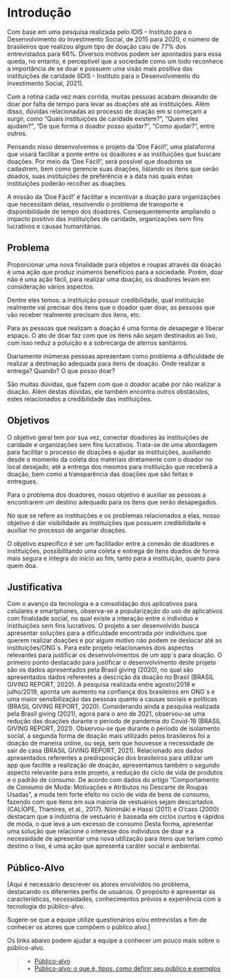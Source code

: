 # Introdução

Com base em uma pesquisa realizada pelo IDIS – Instituto para o Desenvolvimento do Investimento Social, de 2015 para 2020, o número de brasileiros que realizou algum tipo de doação caiu de 77% dos entrevistados para 66%. Diversos motivos podem ser apontados para essa queda, no entanto, é perceptível que a sociedade como um todo reconhece a importância de se doar e possuem uma visão mais positiva das instituições de caridade (IDIS - Instituto para o Desenvolvimento do Investimento Social, 2021). 

Com a rotina cada vez mais corrida, muitas pessoas acabam deixando de doar por falta de tempo para levar as doações até as instituições. Além disso, dúvidas relacionadas ao processo de doação em si começam a surgir, como “Quais instituições de caridade existem?”, “Quem eles ajudam?”, “De que forma o doador posso ajudar?”, “Como ajudar?”, entre outros. 

Pensando nisso desenvolvemos o projeto da ‘Doe Fácil!’, uma plataforma que visará facilitar a ponte entre os doadores e as instituições que buscam doações. Por meio da ‘Doe Fácil!’, será possível que doadores se cadastrem, bem como gerencie suas doações, listando os itens que serão doados, suas instituições de preferência e a data nas quais estas instituições poderão recolher as doações. 

A missão da ‘Doe Fácil!’ é facilitar e incentivar a doação para organizações que necessitam delas, resolvendo o problema de transporte e disponibilidade de tempo dos doadores. Consequentemente ampliando o impacto positivo das instituições de caridade, organizações sem fins lucrativos e causas humanitárias.

## Problema

Proporcionar uma nova finalidade para objetos e roupas através da doação é uma ação que produz inúmeros benefícios para a sociedade. Porém, doar não é uma ação fácil, para realizar uma doação, os doadores levam em consideração vários aspectos. 

Dentre eles temos: a instituição possuir credibilidade, qual instituição realmente vai precisar dos itens que o doador quer doar, as pessoas que vão receber realmente precisam dos itens, etc. 

Para as pessoas que realizam a doação é uma forma de desapegar e liberar espaço. O ato de doar faz com que os itens não sejam destinados ao lixo, com isso reduz a poluição e a sobrecarga de aterros sanitários. 

Diariamente inúmeras pessoas apresentam como problema a dificuldade de realizar a destinação adequada para itens de doação. Onde realizar a entrega? Quando? O que posso doar?   

São muitas dúvidas, que fazem com que o doador acabe por não realizar a doação. Além destas dúvidas, ele também encontra outros obstáculos, estes relacionados a credibilidade das instituições. 


## Objetivos

O objetivo geral tem por sua vez, conectar doadores às instituições de caridade e organizações sem fins lucrativos. Trata-se de uma abordagem para facilitar o processo de doações e ajudar as instituições, auxiliando desde o momento da coleta dos materiais diretamente com o doador no local desejado, até a entrega dos mesmos para instituição que receberá a doação, bem como a transparência das doações que são feitas e entregues. 

Para o problema dos doadores, nosso objetivo é auxiliar as pessoas a encontrarem um destino adequado para os itens que serão desapegados. 

No que se refere as instituições e os problemas relacionados a elas, nosso objetivo é dar visibilidade as instituições que possuem credibilidade e auxiliar no processo de angariar doações. 

O objetivo específico é ser um facilitador entre a conexão de doadores e instituições, possibilitando uma coleta e entrega de itens doados de forma mais segura e íntegra do início ao fim, tanto para a instituição, quanto para quem doa.

## Justificativa

Com o avanço da tecnologia e a consolidação dos aplicativos para celulares e 
smartphones, observa-se a popularização do uso de aplicativos com finalidade 
social, no qual existe a interação entre o indivíduo e instituições sem fins lucrativos. 
O projeto a ser desenvolvido busca apresentar soluções para a dificuldade 
encontrada por indivíduos que querem realizar doações e por algum motivo não 
podem se deslocar até as instituições/ONG´s. 
Para este projeto relacionamos dois aspectos relevantes para justificar os 
desenvolvimentos de um app´s para doação.
O primeiro ponto destacado para justificar o desenvolvimento deste projeto são os 
dados apresentados pela Brasil giving (2020), no qual são apresentados dados 
referentes a descrição da doação no Brasil (BRASIL GIVING REPORT, 2020).
A pesquisa realizada entre agosto/2018 e julho/2019, aponta um aumento na 
confiança dos brasileiros em ONG´s e uma maior sensibilização das pessoas quanto 
a causas sociais e políticas (BRASIL GIVING REPORT, 2020). 
Considerando ainda a pesquisa realizada pela Brasil giving (2021), agora para o ano 
de 2021, observou-se uma redução das doações durante o período de pandemia do 
Covid-19 (BRASIL GIVING REPORT, 2021).
Observou-se que durante o período de isolamento social, a segunda forma de 
doação mais utilizado pelos brasileiros foi a doação de maneira online, ou seja, sem 
que houvesse a necessidade de sair de casa (BRASIL GIVING REPORT, 2021).
Relacionado aos dados apresentados referentes a predisposição dos brasileiros 
para utilizar um app que facilite a realização de doação, apresentamos também o 
segundo aspecto relevante para este projeto, a redução do ciclo de vida de produtos 
e o padrão de consumo.
De acordo com dados do artigo “Comportamento de Consumo de Moda: Motivações 
e Atributos no Descarte de Roupas Usadas”, a moda tem forte efeito no ciclo de vida 
de bens de consumo, fazendo com que itens em sua maioria de vestuários sejam 
descartados (CALÍOPE, Thamires, et al., 2017).
Niinimäki e Hassi (2011) e O’cass (2000) destacam que a indústria de vestuário é 
baseada em ciclos curtos e rápidos de moda, o que leva a um excesso de consumo
Desta forma, apresentar uma solução que relacione o interesse dos indivíduos de 
doar e a necessidade de apresentar uma nova utilização para itens que teriam como 
destino o lixo, é uma ação que apresenta caráter social e ambiental.

## Público-Alvo

[Aqui é necessário descrever os atores envolvidos no problema, destacando os diferentes perfis de usuários. O propósito é apresentar as características, necessidades, conhecimentos prévios e experiência com a tecnologia do público-alvo.

Sugere-se que a equipe utilize questionários e/ou entrevistas a fim de conhecer os atores que compõem o público alvo.]

Os links abaixo podem ajudar a equipe a conhecer um pouco mais sobre o público-alvo. 

> - [Público-alvo](https://blog.hotmart.com/pt-br/publico-alvo/)
> - [Público-alvo: o que é, tipos, como definir seu público e exemplos](https://klickpages.com.br/blog/publico-alvo-o-que-e/)

